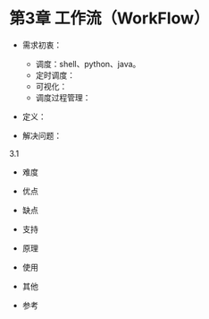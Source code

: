 # 第3章 工作流（WorkFlow）

* 需求初衷：
    * 调度：shell、python、java。
    * 定时调度：
    * 可视化：
    * 调度过程管理：
* 定义：



* 解决问题：



3.1 

* 难度

* 优点

* 缺点

* 支持

* 原理

* 使用

* 其他

* 参考
















